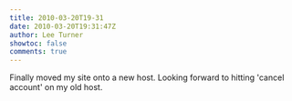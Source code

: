 ```yaml
---
title: 2010-03-20T19-31
date: 2010-03-20T19:31:47Z
author: Lee Turner
showtoc: false
comments: true
---
```


Finally moved my site onto a new host.  Looking forward to hitting 'cancel account' on my old host.

